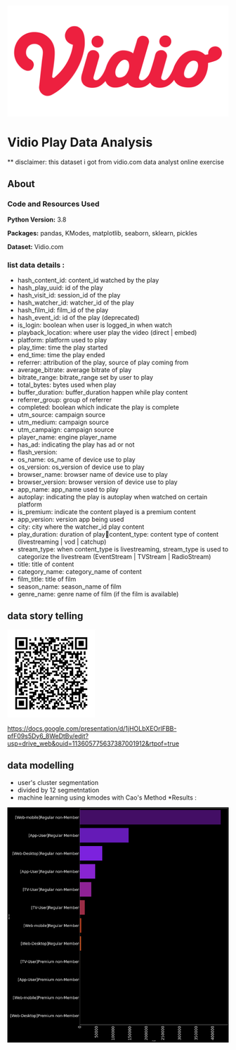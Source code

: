 

![Figure 1](https://github.com/boxside/Vidio_Play_Data_Analysis/blob/main/figure/1200px-Logo_Vidio.png)
# Vidio Play Data Analysis
  ** disclaimer: this dataset i got from vidio.com data analyst online exercise
  
  ## About
 ### Code and Resources Used 
  **Python Version:** 3.8  
  
  **Packages:** pandas, KModes, matplotlib, seaborn, sklearn, pickles

  **Dataset:**  Vidio.com
  
 ### list data details : 
* hash_content_id: content_id watched by the play
* hash_play_uuid: id of the play
* hash_visit_id: session_id of the play
* hash_watcher_id: watcher_id of the play
* hash_film_id: film_id of the play
* hash_event_id: id of the play (deprecated)
* is_login: boolean when user is logged_in when watch 
* playback_location: where user play the video (direct | embed)
* platform: platform used to play
* play_time: time the play started
* end_time: time the play ended
* referrer: attribution of the play, source of play coming from
* average_bitrate: average bitrate of play
* bitrate_range: bitrate_range set by user to play
* total_bytes: bytes used when play
* buffer_duration: buffer_duration happen while play content
* referrer_group: group of referrer
* completed: boolean which indicate the play is complete
* utm_source: campaign source 
* utm_medium: campaign source
* utm_campaign: campaign source
* player_name: engine player_name
* has_ad: indicating the play has ad or not
* flash_version: 
* os_name: os_name of device use to play 
* os_version: os_version of device use to play
* browser_name: browser name of device use to play
* browser_version: browser version of device use to play
* app_name: app_name used to play
* autoplay: indicating the play is autoplay when watched on certain platform
* is_premium: indicate the content played is a premium content
* app_version: version app being used
* city: city where the watcher_id play content
* play_duration: duration of playcontent_type: content type of content (livestreaming | vod | catchup)
* stream_type: when content_type is livestreaming, stream_type is used to categorize the livestream (EventStream | TVStream | RadioStream)
* title: title of content
* category_name: category_name of content
* film_title: title of film
* season_name: season_name of film
* genre_name: genre name of film (if the film is available) 
## data story telling

![Figure 1](https://github.com/boxside/Vidio_Play_Data_Analysis/blob/main/figure/qrppt.png)

https://docs.google.com/presentation/d/1jHOLbXEOrlFBB-pfF09s5Dy6_8WeDtBv/edit?usp=drive_web&ouid=113605775637387001912&rtpof=true
## data modelling
* user's cluster segmentation
* divided by 12 segmetntation
* machine learning using kmodes with Cao's Method
*Results : 

![Figure 1](https://github.com/boxside/Vidio_Play_Data_Analysis/blob/main/figure/Picture1.png)
